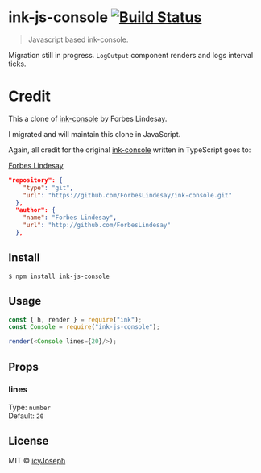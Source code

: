 # ink-js-console [![Build Status](https://travis-ci.org/icyJoseph/ink-js-console.svg?branch=master)](https://travis-ci.org/icyJoseph/ink-js-console)

> Javascript based ink-console.

Migration still in progress. `LogOutput` component renders and logs interval ticks.

# Credit

This a clone of [ink-console](https://github.com/ForbesLindesay/ink-console.git) by Forbes Lindesay.

I migrated and will maintain this clone in JavaScript.

Again, all credit for the original [ink-console](https://github.com/ForbesLindesay/ink-console.git) written in TypeScript goes to:

[Forbes Lindesay](https://github.com/ForbesLindesay)

```json
"repository": {
    "type": "git",
    "url": "https://github.com/ForbesLindesay/ink-console.git"
  },
  "author": {
    "name": "Forbes Lindesay",
    "url": "http://github.com/ForbesLindesay"
  },
```

## Install

```
$ npm install ink-js-console
```

## Usage

```js
const { h, render } = require("ink");
const Console = require("ink-js-console");

render(<Console lines={20}/>);
```

## Props

### lines

Type: `number`<br>
Default: `20`

## License

MIT © [icyJoseph](https://icjoseph.com)
